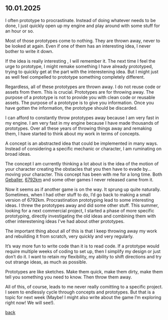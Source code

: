 ## 10.01.2025

I often prototype to procrastinate. Instead of doing whatever needs to be done, I just quickly open up my engine and play around with some stuff for an hour or so.

Most of those prototypes come to nothing. They are thrown away, never to be looked at again. Even if one of them has an interesting idea, I never bother to write it down. 

If the idea is really interesting , I will remember it. The next time I feel the urge to prototype, I might remake something I have already prototyped, trying to quickly get at the part with the  interestening idea. But I might just as well feel compelled to prototype something completely different. 

Regardless, all of these prototypes are thrown away. I do not reuse code or assets from them. This is crucial. Prototypes are for throwing away. The purpose of a prototype is not to provide you with clean code or reusable assets. The purpose of a prototype is to give you information. Once you have gotten the information, the prototype should be discarded.

I can afford to constantly throw prototypes away because I am very fast in my engine. I am very fast in my engine because I have made thousands of prototypes. Over all these years of throwing things away and remaking them, I have started to think about my work in terms of concepts.

A concept is an abstracted idea that could be implemented in many ways. Instead of considering a specific mechanic or character, I am ruminating on broad ideas. 

The concept I am currently thinking a lot about is the idea of the motion of your character creating the obstacles that you then have to evade by… moving your character. This concept has been with me for a long time. Both [Geballer](https://store.steampowered.com/app/1910260/Geballer), [6792km](https://stuffedwombat.itch.io/6792km) and some other games I never released came from it.

Now it seems as if another game is on the way. It sprung up quite naturally. Sometimes, when I had other stuff to do, I’d go back to making a small version of 6792km. Procrastination prototyping lead to some interesting ideas. I threw the prototypes away and did some other stuff. This summer, looking for a next commercial project, I started a phase of more specific prototyping, directly investigating the old ideas and combining them with other interestening ideas I've had about other prototypes.

The important thing about all of this is that I keep throwing away my work and rebuilding it from scratch, very quickly and very regularly.

It’s way more fun to write code than it is to read code. If a prototype would require multiple weeks of coding to set up, then I simplify my design or just don’t do it. I want to retain my flexibility, my ability to shift directions and try out strange ideas, as much as possible.

Prototypes are like sketches. Make them quick, make them dirty, make them tell you something you need to know. Then throw them away.

All of this, of course, leads to me never really comitting to a specific project. I seem to endlessly cycle through concepts and prototypes. But that is a topic for next week (Maybe! I might also write about the game I’m exploring right now! We will see!).

[back](blogagain)
